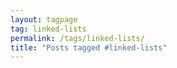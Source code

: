 ```yaml
---
layout: tagpage
tag: linked-lists
permalink: /tags/linked-lists/
title: "Posts tagged #linked-lists"
---
```

